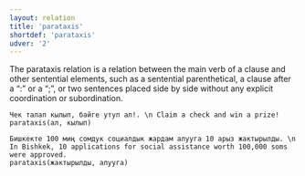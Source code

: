 ```yaml
---
layout: relation
title: 'parataxis'
shortdef: 'parataxis'
udver: '2'
---
```


The parataxis relation is a relation between the main verb of a clause and other sentential elements, 
such as a sentential parenthetical, a clause after a “:” or a “;”, 
or two sentences placed side by side without any explicit coordination or subordination.


~~~ sdparse
Чек талап кылып, байге утуп ал!. \n Claim a check and win a prize!
parataxis(ал, кылып)
~~~

~~~ sdparse
Бишкекте 100 миң сомдук социалдык жардам алууга 10 арыз жактырылды. \n In Bishkek, 10 applications for social assistance worth 100,000 soms were approved.
parataxis(жактырылды, алууга)
~~~

<!-- Interlanguage links updated Ne 5. května 2024, 18:21:43 CEST -->
